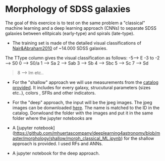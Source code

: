 # Morphology of SDSS galaxies

The goal of this exercice is to test on the same problem a "classical" machine learning and a deep learning approach (CNNs) to separate SDSS galaxies between ellitpicals (early-type) and spirals (late-type). 
- The training set is made of the detailed visual classifications of [Nair&Abraham2010](http://adsabs.harvard.edu/abs/2010ApJS..186..427N) of ~14.000 SDSS galaxies. 

The TType column gives the visual classification as follows:
-5--> E
-3 to -2 --> S0
0 --> S0/a
1 --> Sa
2 --> Sab
3 --> Sb
4 --> Sbc
5 --> Sc
7 --> Sd
> 8 --> Im etc..

- For the "shallow" approach we will use measurements from the [catalog provided](https://github.com/mhuertascompany/deeplearning4astronomy/blob/master/morphology/Nair_Abraham_cat.fit). It includes for every galaxy, strucutural parameters (sizes etc..), colors , SFRs and other indicators.

- For the "deep" approach, the input will be the jpeg images. The jpeg images can be donwnloaded [here](https://drive.google.com/drive/folders/1ufj6ATroZ3emBbSQfQhcL_6W87EPgTaS?usp=sharing). The name is  matched to the ID in the catalog. Donwloand the folder with the images and put it in the same folder where the jupyter notebooks are

- A [jupyter notebook] (https://github.com/mhuertascompany/deeplearning4astronomy/blob/master/morphology/shallow/morph_classical_ML.ipynb) for the shallow approach is provided. I used RFs and ANNs.

- A jupyter notebook for the deep approach.


